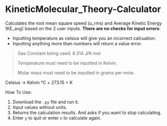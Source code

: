 # KineticMolecular_Theory-Calculator

Calculates the root mean square speed (u_rms) and Average Kinetic Energy (KE_avg) based on the 2 user inputs. **There are no checks for input errors**:
- Inputting temperature as celsius will give you an incorrect calcuation.
- Inputting anything more than numbers will return a value error.

> Gas Constant being used: 8.314 J/K-mol
>
> Temperature must need to be inputted in Kelvin.
>
> Molar mass must need to be inputted in grams per mole.

Celsius -> Kelvin
℃ + 273.15 = K

How To Use:
1. Download the `.py` file and run it.
2. Input values without units.
3. Returns the calculation results. And asks if you want to stop calculating.
4. Enter `y` to quit or enter `n` to calculate again.
